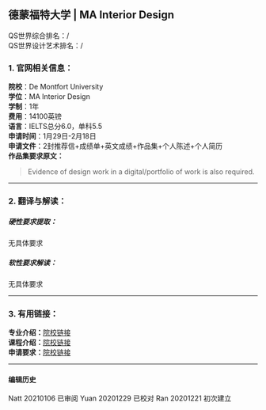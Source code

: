 ##  德蒙福特大学 | MA Interior Design

QS世界综合排名：/  
QS世界设计艺术排名：/  

### 1. 官网相关信息：

**院校**：De Montfort University   
**学位**：MA Interior Design  
**学制**：1年  
**费用**：14100英镑  
**语言**：IELTS总分6.0，单科5.5  
**申请时间**：1月29日-2月18日  
**申请文件**：2封推荐信+成绩单+英文成绩+作品集+个人陈述+个人简历  
**作品集要求原文：**  
> Evidence of design work in a digital/portfolio of work is also required.




---


### 2. 翻译与解读：

##### 硬性要求提取：
无具体要求  


##### 软性要求解读：
无具体要求  

---


### 3. 有用链接：

**专业介绍：**[院校链接](https://www.dmu.ac.uk/study/courses/postgraduate-courses/interior-design-ma-degree/interior-design-ma-degree.aspx)  
**课程介绍：**[院校链接](https://www.dmu.ac.uk/study/courses/postgraduate-courses/interior-design-ma-degree/interior-design-ma-degree.aspx)  
**申请要求：**[院校链接](https://www.dmu.ac.uk/study/courses/postgraduate-courses/interior-design-ma-degree/interior-design-ma-degree.aspx)  



---


#### 编辑历史
Natt 20210106 已审阅
Yuan 20201229 已校对
Ran 20201221 初次建立
